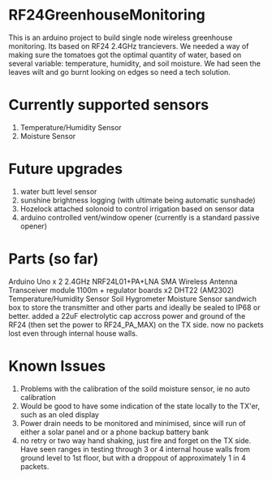 # RF24GreenhouseMonitoring
This is an arduino project to build single node wireless greenhouse monitoring. Its based on RF24 2.4GHz trancievers. We needed a way of making sure the tomatoes got the optimal quantity of water, based on several variable: temperature, humidity, and soil moisture. We had seen the leaves wilt and go burnt looking on edges so need a tech solution.

Currently supported sensors
===========================
1) Temperature/Humidity Sensor 
2) Moisture Sensor

Future upgrades
===============
1) water butt level sensor
2) sunshine brightness logging (with ultimate being automatic sunshade)
3) Hozelock attached solonoid to control irrigation based on sensor data
4) arduino controlled vent/window opener (currently is a standard passive opener)

Parts (so far)
==============
Arduino Uno x 2
2.4GHz NRF24L01+PA+LNA SMA Wireless Antenna Transceiver module 1100m + regulator boards x2
DHT22 (AM2302) Temperature/Humidity Sensor 
Soil Hygrometer Moisture Sensor
sandwich box to store the transmitter and other parts and ideally be sealed to IP68 or better.
added a 22uF electrolytic cap accross power and ground of the RF24 (then set the power to RF24_PA_MAX) on the TX side. now no packets lost even through internal house walls.

Known Issues
============
1) Problems with the calibration of the soild moisture sensor, ie no auto calibration
2) Would be good to have some indication of the state locally to the TX'er, such as an oled display
3) Power drain needs to be monitored and minimised, since will run of either a solar panel and or a phone backup battery bank
4) no retry or two way hand shaking, just fire and forget on the TX side. Have seen ranges in testing through 3 or 4 internal house walls from ground level to 1st floor, but with a droppout of approximately 1 in 4 packets. 
